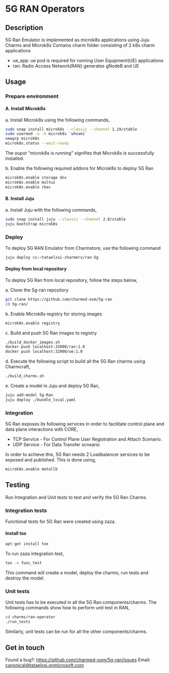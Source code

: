<!--
 Copyright 2020 Tata Elxsi

 Licensed under the Apache License, Version 2.0 (the "License"); you may
 not use this file except in compliance with the License. You may obtain
 a copy of the License at

         http://www.apache.org/licenses/LICENSE-2.0

 Unless required by applicable law or agreed to in writing, software
 distributed under the License is distributed on an "AS IS" BASIS, WITHOUT
 WARRANTIES OR CONDITIONS OF ANY KIND, either express or implied. See the
 License for the specific language governing permissions and limitations
 under the License.

 For those usages not covered by the Apache License, Version 2.0 please
 contact: canonical@tataelxsi.onmicrosoft.com

 To get in touch with the maintainers, please contact:
 canonical@tataelxsi.onmicrosoft.com
-->

# 5G RAN Operators

## Description

5G Ran Emulator is implemented as microk8s applications using Juju Charms and Microk8s
Contains charm folder consisting of 2 k8s charm applications

* ue_app: ue pod is required for running User Equipment(UE) applications
* ran: Radio Access Network(RAN) generates gNodeB and UE

## Usage

### Prepare environment

#### A. Install Microk8s

a. Install Microk8s using the following commands,

```bash
sudo snap install microk8s --classic --channel 1.19/stable
sudo usermod -a -G microk8s `whoami`
newgrp microk8s
microk8s.status --wait-ready
```

The ouput "microk8s is running" signifies that Microk8s is successfully installed.

b. Enable the following required addons for Microk8s to deploy 5G Ran

```bash
microk8s.enable storage dns
microk8s.enable multus
microk8s.enable rbac
```

#### B. Install Juju

a. Install Juju with the following commands,

```bash
sudo snap install juju --classic --channel 2.8/stable
juju bootstrap microk8s
```

### Deploy

To deploy 5G RAN Emulator from Charmstore, use the following command

```bash
juju deploy cs:~tataelxsi-charmers/ran-5g
```

#### Deploy from local repository

To deploy 5G Ran from local repository, follow the steps below,

a. Clone the 5g-ran repository

```bash
git clone https://github.com/charmed-osm/5g-ran
cd 5g-ran/
```

b. Enable Microk8s registry for storing images

```bash
microk8s.enable registry
```

c. Build and push 5G Ran images to registry

```bash
./build_docker_images.sh
docker push localhost:32000/ran:1.0
docker push localhost:32000/ue:1.0
```

d. Execute the following script to build all the 5G Ran charms using Charmcraft,

```bash
./build_charms.sh
```

e. Create a model in Juju and deploy 5G Ran,

```bash
juju add-model 5g-Ran
juju deploy ./bundle_local.yaml
```

### Integration

5G Ran exposes its following services in order to facilitate control plane and
data plane interactions with CORE,

* TCP Service - For Control Plane User Registration and Attach Scenario.
* UDP Service - For Data Transfer scneario

In order to achieve this, 5G Ran needs 2 Loadbalancer services to be exposed
and published. This is done using,

```bash
microk8s.enable metallb
```

## Testing

Run Integration and Unit tests to test and verify the 5G Ran Charms.

### Integration tests

Functional tests for 5G Ran were created using zaza.

#### Install tox

```bash
apt-get install tox
```

To run zaza integration test,

```bash
tox -e func_test
```

This command will create a model, deploy the charms, run tests and destroy the
model.

### Unit tests

Unit tests has to be executed in all the 5G Ran components/charms.
The following commands show how to perform unit test in RAN,

```bash
cd charms/ran-operator
./run_tests
```

Similarly, unit tests can be run for all the other components/charms.

## Get in touch

Found a bug?: <https://github.com/charmed-osm/5g-ran/issues>
Email: canonical@tataelxsi.onmicrosoft.com
